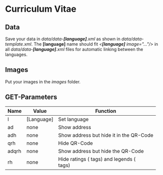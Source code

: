 # Curriculum Vitae

## Data

Save your data in *data/data-**[language]**.xml* as shown in *data/data-template.xml*.
The **[language]** name should fit *<languages><**[language]** image="..."/></languages>* in all *data/data-**[language]**.xml* files for automatic linking between the languages.

## Images

Put your images in the *images* folder.

## GET-Parameters

Name  | Value      | Function
----- | ---------- | ---------------------------------------
l     | [Language] | Set language
ad    | none       | Show address
adh   | none       | Show address but hide it in the QR-Code
qrh   | none       | Hide QR-Code
adqrh | none       | Show address but hide the QR-Code
rh    | none       | Hide ratings (*<sub>* tags) and legends (*<legend>* tags)